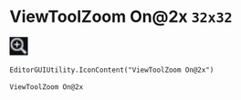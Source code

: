 # ViewToolZoom On@2x `32x32`
<img src="/img/ViewToolZoom%20On.png" width=32 height=32>

``` CSharp
EditorGUIUtility.IconContent("ViewToolZoom On@2x")
```
```
ViewToolZoom On@2x
```
